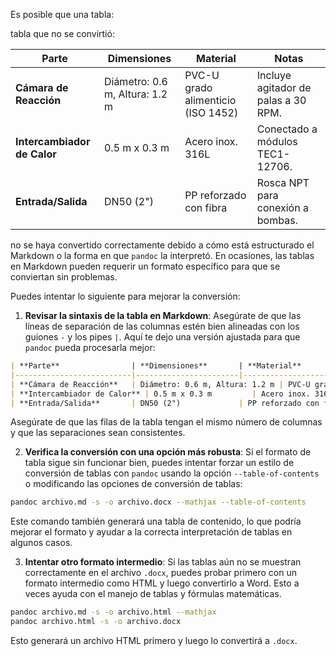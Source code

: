Es posible que una tabla:

tabla que no se convirtió:

| **Parte**               | **Dimensiones**       | **Material**                | **Notas** |  
|-------------------------|-----------------------|-----------------------------|-----------|  
| **Cámara de Reacción**  | Diámetro: 0.6 m, Altura: 1.2 m | PVC-U grado alimenticio (ISO 1452) | Incluye agitador de palas a 30 RPM. |  
| **Intercambiador de Calor** | 0.5 m x 0.3 m      | Acero inox. 316L             | Conectado a módulos TEC1-12706. |  
| **Entrada/Salida**      | DN50 (2")             | PP reforzado con fibra       | Rosca NPT para conexión a bombas. |  



no se haya convertido correctamente debido a cómo está estructurado el Markdown o la forma en que `pandoc` la interpretó. En ocasiones, las tablas en Markdown pueden requerir un formato específico para que se conviertan sin problemas.

Puedes intentar lo siguiente para mejorar la conversión:

1. **Revisar la sintaxis de la tabla en Markdown**: Asegúrate de que las líneas de separación de las columnas estén bien alineadas con los guiones `-` y los pipes `|`. Aquí te dejo una versión ajustada para que `pandoc` pueda procesarla mejor:

```markdown
| **Parte**                | **Dimensiones**       | **Material**                | **Notas**                                      |
|--------------------------|-----------------------|-----------------------------|------------------------------------------------|
| **Cámara de Reacción**   | Diámetro: 0.6 m, Altura: 1.2 m | PVC-U grado alimenticio (ISO 1452) | Incluye agitador de palas a 30 RPM.           |
| **Intercambiador de Calor** | 0.5 m x 0.3 m         | Acero inox. 316L             | Conectado a módulos TEC1-12706.               |
| **Entrada/Salida**       | DN50 (2")             | PP reforzado con fibra       | Rosca NPT para conexión a bombas.            |
```

Asegúrate de que las filas de la tabla tengan el mismo número de columnas y que las separaciones sean consistentes.

2. **Verifica la conversión con una opción más robusta**: Si el formato de tabla sigue sin funcionar bien, puedes intentar forzar un estilo de conversión de tablas con `pandoc` usando la opción `--table-of-contents` o modificando las opciones de conversión de tablas:

```bash
pandoc archivo.md -s -o archivo.docx --mathjax --table-of-contents
```

Este comando también generará una tabla de contenido, lo que podría mejorar el formato y ayudar a la correcta interpretación de tablas en algunos casos.

3. **Intentar otro formato intermedio**: Si las tablas aún no se muestran correctamente en el archivo `.docx`, puedes probar primero con un formato intermedio como HTML y luego convertirlo a Word. Esto a veces ayuda con el manejo de tablas y fórmulas matemáticas.

```bash
pandoc archivo.md -s -o archivo.html --mathjax
pandoc archivo.html -s -o archivo.docx
```

Esto generará un archivo HTML primero y luego lo convertirá a `.docx`.





